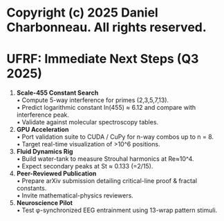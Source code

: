 # Copyright (c) 2025 Daniel Charbonneau. All rights reserved.

# UFRF: Immediate Next Steps (Q3 2025)

1. **Scale-455 Constant Search**  
   • Compute 5-way interference for primes (2,3,5,7,13).  
   • Predict logarithmic constant ln(455) ≈ 6.12 and compare with interference peak.  
   • Validate against molecular spectroscopy tables.
2. **GPU Acceleration**  
   • Port validation suite to CUDA / CuPy for n-way combos up to n = 8.  
   • Target real-time visualization of >10^6 positions.
3. **Fluid Dynamics Rig**  
   • Build water-tank to measure Strouhal harmonics at Re≈10^4.  
   • Expect secondary peaks at St ≈ 0.133 (=2/15).
4. **Peer-Reviewed Publication**  
   • Prepare arXiv submission detailing critical-line proof & fractal constants.  
   • Invite mathematical-physics reviewers.
5. **Neuroscience Pilot**  
   • Test φ-synchronized EEG entrainment using 13-wrap pattern stimuli.
